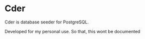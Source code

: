 # Cder
Cder is database seeder for PostgreSQL.

Developed for my personal use. So that, this wont be documented
